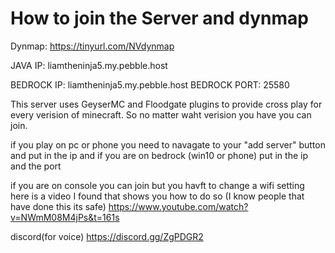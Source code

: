 # How to join the Server and dynmap
Dynmap: <a href="https://tinyurl.com/NVdynmap"> https://tinyurl.com/NVdynmap </a> 


JAVA IP: liamtheninja5.my.pebble.host

BEDROCK IP: liamtheninja5.my.pebble.host 
BEDROCK PORT: 25580

This server uses GeyserMC and Floodgate plugins to provide cross play for every verision of minecraft. So no matter waht verision you have you can join.

if you play on pc or phone you need to navagate to your "add server" button and put in the ip and if you are on bedrock (win10 or phone) put in the ip and the port

if you are on console you can join but you havft to change a wifi setting here is a video I found that shows you how to do so (I know people that have done this its safe)
<a href="https://www.youtube.com/watch?v=NWmM08M4jPs&t=161s"> https://www.youtube.com/watch?v=NWmM08M4jPs&t=161s </a> 


discord(for voice)
<a href="https://discord.gg/ZgPDGR2s"> https://discord.gg/ZgPDGR2 </a> 





